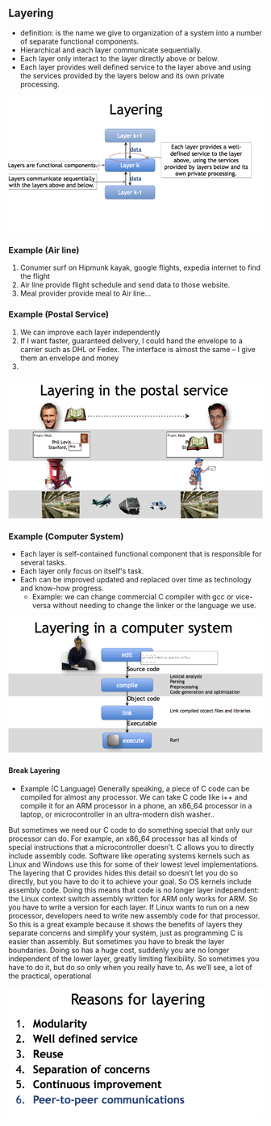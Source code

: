 ## Layering
* definition: is the name we give to organization of a system into a number of separate functional components.
* Hierarchical and each layer communicate sequentially.
* Each layer only interact to the layer directly above or below.
* Each layer provides well defined service to the layer above and using the services provided by the layers below and its own private processing.

<img src="../assets/layering.png">


### Example (Air line)
1. Conumer surf on Hipmunk kayak, google flights, expedia internet to find the flight
2. Air line provide flight schedule and send data to those website.
3. Meal provider provide meal to Air line...


### Example (Postal Service)
1. We can improve each layer independently
2. If I want faster, guaranteed delivery, I could hand the envelope to a carrier such as DHL or Fedex. The interface is almost the same – I give them an envelope and money
3.

<img src="../assets/layering_post_service.png">


### Example (Computer System)
* Each layer is self-contained functional component that is responsible for several tasks.
* Each layer only focus on itself's task.
* Each can be improved updated and replaced over time as technology and know-how progress.
  * Example: we can change commercial C compiler with gcc or vice-versa without needing to change the linker or the language we use.

<img src="../assets/layering_computer_system.png">


#### Break Layering
* Example (C Language)
  Generally speaking, a piece of C code can be compiled for almost any processor. We can take C code like i++ and compile it for an ARM processor in a phone, an x86_64 processor in a laptop, or microcontroller in an ultra-modern dish washer..


But sometimes we need our C code to do something special that only our processor can do. For
example, an x86_64 processor has all kinds of special instructions that a microcontroller
doesn’t. C allows you to directly include assembly code. Software like operating systems
kernels such as Linux and Windows use this for some of their lowest level implementations.
The layering that C provides hides this detail so doesn’t let you do so directly, but you
have to do it to achieve your goal. So OS kernels include assembly code. Doing this
means that code is no longer layer independent: the Linux context switch assembly written
for ARM only works for ARM. So you have to write a version for each layer. If Linux wants
to run on a new processor, developers need to write new assembly code for that processor.
So this is a great example because it shows the benefits of layers they separate concerns
and simplify your system, just as programming C is easier than assembly. But sometimes you
have to break the layer boundaries. Doing so has a huge cost, suddenly you are no longer
independent of the lower layer, greatly limiting flexibility. So sometimes you have to do it,
but do so only when you really have to. As we’ll see, a lot of the practical, operational


<img src="../assets/reason_for_layering.png">
